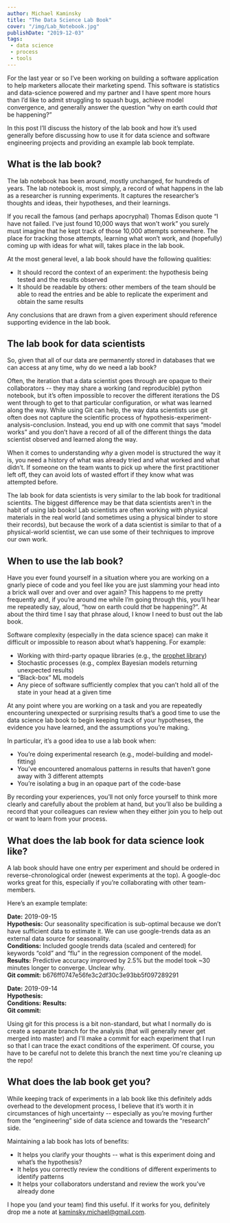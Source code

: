 ```yaml
---
author: Michael Kaminsky
title: "The Data Science Lab Book"
cover: "/img/Lab_Notebook.jpg"
publishDate: "2019-12-03"
tags: 
 - data science 
 - process
 - tools
---
```


For the last year or so I’ve been working on building a software application to help marketers allocate their marketing spend. This software is statistics and data-science powered and my partner and I have spent more hours than I’d like to admit struggling to squash bugs, achieve model convergence, and generally answer the question “why on earth could *_that_* be happening?”

In this post I’ll discuss the history of the lab book and how it’s used generally before discussing how to use it for data science and software engineering projects and providing an example lab book template.

## What is the lab book?

The lab notebook has been around, mostly unchanged, for hundreds of years. The lab notebook is, most simply, a record of what happens in the lab as a researcher is running experiments. It captures the researcher’s thoughts and ideas, their hypotheses, and their learnings.

If you recall the famous (and perhaps apocryphal) Thomas Edison quote “I have not failed. I've just found 10,000 ways that won't work” you surely must imagine that he kept track of those 10,000 attempts somewhere. The place for tracking those attempts, learning what won’t work, and (hopefully) coming up with ideas for what will, takes place in the lab book.

At the most general level, a lab book should have the following qualities:

* It should record the context of an experiment: the hypothesis being tested and the results observed
* It should be readable by others: other members of the team should be able to read the entries and be able to replicate the experiment and obtain the same results

Any conclusions that are drawn from a given experiment should reference supporting evidence in the lab book.

## The lab book for data scientists

So, given that all of our data are permanently stored in databases that we can access at any time, why do we need a lab book?

Often, the iteration that a data scientist goes through are opaque to their collaborators -- they may share a working (and reproducible) python notebook, but it’s often impossible to recover the different iterations the DS went through to get to that particular configuration, or what was learned along the way. While using Git can help, the way data scientists use git often does not capture the scientific process of hypothesis-experiment-analysis-conclusion. Instead, you end up with one commit that says “model works” and you don’t have a record of all of the different things the data scientist observed and learned along the way.

When it comes to understanding *_why_* a given model is structured the way it is, you need a history of what was already tried and what worked and what didn’t. If someone on the team wants to pick up where the first practitioner left off, they can avoid lots of wasted effort if they know what was attempted before.

The lab book for data scientists is very similar to the lab book for traditional scientits. The biggest difference may be that data scientists aren't in the habit of using lab books! Lab scientists are often working with physical materials in the real world (and sometimes using a physical binder to store their records), but because the work of a data scientist is similar to that of a physical-world scientist, we can use some of their techniques to improve our own work. 

## When to use the lab book?

Have you ever found yourself in a situation where you are working on a gnarly piece of code and you feel like you are just slamming your head into a brick wall over and over and over again? This happens to me pretty frequently and, if you’re around me while I’m going through this, you’ll hear me repeatedly say, aloud, “how on earth could *_that_* be happening?”. At about the third time I say that phrase aloud, I know I need to bust out the lab book.

Software complexity (especially in the data science space) can make it difficult or impossible to reason about what’s happening. For example:

* Working with third-party opaque libraries (e.g., the [prophet library](https://facebook.github.io/prophet/docs/quick_start.html#r-api))
* Stochastic processes (e.g., complex Bayesian models returning unexpected results)
* “Black-box” ML models
* Any piece of software sufficiently complex that you can’t hold all of the state in your head at a given time

At any point where you are working on a task and you are repeatedly encountering unexpected or surprising results that’s a good time to use the data science lab book to begin keeping track of your hypotheses, the evidence you have learned, and the assumptions you’re making.

In particular, it’s a good idea to use a lab book when:

* You’re doing experimental research (e.g., model-building and model-fitting)
* You’ve encountered anomalous patterns in results that haven’t gone away with 3 different attempts
* You’re isolating a bug in an opaque part of the code-base

By recording your experiences, you’ll not only force yourself to think more clearly and carefully about the problem at hand, but you’ll also be building a record that your colleagues can review when they either join you to help out or want to learn from your process.

## What does the lab book for data science look like?

A lab book should have one entry per experiment and should be ordered in reverse-chronological order (newest experiments at the top). A google-doc works great for this, especially if you’re collaborating with other team-members.

Here’s an example template:

**Date:** 2019-09-15  
**Hypothesis:** Our seasonality specification is sub-optimal because we don’t have sufficient data to estimate it. We can use google-trends data as an external data source for seasonality.  
**Conditions:** Included google trends data (scaled and centered) for keywords “cold” and “flu” in the regression component of the model.  
**Results:** Predictive accuracy improved by 2.5% but the model took ~30 minutes longer to converge. Unclear why.  
**Git commit:** b676ff0747e56fe3c2df30c3e93bb5f097289291

**Date:** 2019-09-14  
**Hypothesis:**  
**Conditions:** 
**Results:**   
**Git commit:**  

Using git for this process is a bit non-standard, but what I normally do is create a separate branch for the analysis (that will generally never get merged into master) and I'll make a commit for each experiment that I run so that I can trace the exact conditions of the experiment. Of course, you have to be careful not to delete this branch the next time you're cleaning up the repo!

## What does the lab book get you?

While keeping track of experiments in a lab book like this definitely adds overhead to the development process, I believe that it’s worth it in circumstances of high uncertainty -- especially as you’re moving further from the “engineering” side of data science and towards the “research” side.

Maintaining a lab book has lots of benefits:

* It helps you clarify your thoughts -- what is this experiment doing and what’s the hypothesis?
* It helps you correctly review the conditions of different experiments to identify patterns
* It helps your collaborators understand and review the work you’ve already done

I hope you (and your team) find this useful. If it works for you, definitely drop me a note at [kaminsky.michael@gmail.com](mailto:kaminsky.michael@gmail.com).

